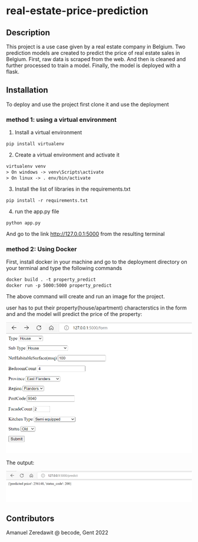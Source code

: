 # real-estate-price-prediction
## Description

This project is a use case given by a real estate company in Belgium. Two prediction models are created to predict the price of real estate sales in Belgium. First, raw data is scraped from the web. And then is cleaned and further processed to train a model. Finally, the model is deployed with a flask.

## Installation
To deploy and use the project first clone it and use the deployment

### method 1:  using a virtual environment

1. Install a virtual environment

```
pip install virtualenv
```
2. Create a virtual environment and activate it
```
virtualenv venv
> On windows -> venv\Scripts\activate
> On linux -> . env/bin/activate
```
3. Install the list of libraries in the requirements.txt
```
pip install -r requirements.txt
```
4. run the app.py file
```
python app.py

```
And go to the link http://127.0.0.1:5000 from the resulting terminal

### method 2: Using Docker

 First, install docker in your machine and go to the deployment directory on your terminal and type the following commands
```
docker build . -t property_predict
docker run -p 5000:5000 property_predict

```
The above command will create and run an image for the project.




user has to put their property(house/apartment) characterstics in the form and 
and the model will predict the price of the property:


![user form ](assets/user_form.png)

The output:


![output ](assets/output_data.png)



## Contributors

Amanuel Zeredawit
@ becode, Gent 2022










